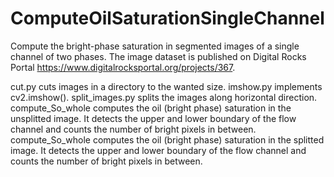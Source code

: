 # ComputeOilSaturationSingleChannel
Compute the bright-phase saturation in segmented images of a single channel of two phases. The image dataset is published on Digital Rocks Portal https://www.digitalrocksportal.org/projects/367.

cut.py cuts images in a directory to the wanted size.
imshow.py implements cv2.imshow().
split_images.py splits the images along horizontal direction.
compute_So_whole computes the oil (bright phase) saturation in the unsplitted image. It detects the upper and lower boundary of the flow channel and counts the number of bright pixels in between.
compute_So_whole computes the oil (bright phase) saturation in the splitted image. It detects the upper and lower boundary of the flow channel and counts the number of bright pixels in between.




